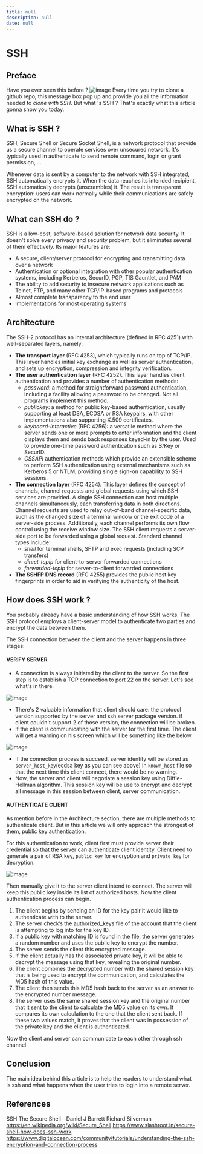 ```yaml
---
title: null
description: null
date: null
---
```


# SSH

## Preface

Have you ever seen this before ?
![image](https://user-images.githubusercontent.com/37581250/75219208-be8ccf00-57ce-11ea-9ff4-e5c96262c056.png)
Every time you try to clone a github repo, this message box pop up and provide you all the information needed to _clone with SSH_. But what 's SSH ? That's exactly what this article gonna show you today.

## What is SSH ?

SSH, Secure Shell or Secure Socket Shell, is a network protocol that provide us a secure channel to operate services over unsecured network. It's typically used in authenticate to send remote command, login or grant permission, ...

Whenever data is sent by a computer to the network with SSH integrated, SSH automatically encrypts it. When the data reaches its intended recipient, SSH automatically decrypts (unscrambles) it. The result is transparent encryption: users can work normally while their communications are safely encrypted on the network.

## What can SSH do ?

SSH is a low-cost, software-based solution for network data security. It doesn't solve every privacy and security problem, but it eliminates several of them effectively. Its major features are:

- A secure, client/server protocol for encrypting and transmitting data over a network
- Authentication or optional integration with other popular authentication systems, including Kerberos, SecurID, PGP, TIS Gauntlet, and PAM
- The ability to add security to insecure network applications such as Telnet, FTP, and many other TCP/IP-based programs and protocols
- Almost complete transparency to the end user
- Implementations for most operating systems

## Architecture

The SSH-2 protocol has an internal architecture (defined in RFC 4251) with well-separated layers, namely:

- **The transport layer** (RFC 4253), which typically runs on top of TCP/IP. This layer handles initial key exchange as well as server authentication, and sets up encryption, compression and integrity verification.
- **The user authentication layer** (RFC 4252). This layer handles client authentication and provides a number of authentication methods:
  - _password_: a method for straightforward password authentication, including a facility allowing a password to be changed. Not all programs implement this method.
  - _publickey_: a method for public key-based authentication, usually supporting at least DSA, ECDSA or RSA keypairs, with other implementations also supporting X.509 certificates.
  - _keyboard-interactive_ (RFC 4256): a versatile method where the server sends one or more prompts to enter information and the client displays them and sends back responses keyed-in by the user. Used to provide one-time password authentication such as S/Key or SecurID.
  - _GSSAPI_ authentication methods which provide an extensible scheme to perform SSH authentication using external mechanisms such as Kerberos 5 or NTLM, providing single sign-on capability to SSH sessions.
- **The connection layer** (RFC 4254). This layer defines the concept of channels, channel requests and global requests using which SSH services are provided. A single SSH connection can host multiple channels simultaneously, each transferring data in both directions. Channel requests are used to relay out-of-band channel-specific data, such as the changed size of a terminal window or the exit code of a server-side process. Additionally, each channel performs its own flow control using the receive window size. The SSH client requests a server-side port to be forwarded using a global request. Standard channel types include:
  - _shell_ for terminal shells, SFTP and exec requests (including SCP transfers)
  - _direct-tcpip_ for client-to-server forwarded connections
  - _forwarded-tcpip_ for server-to-client forwarded connections
- **The SSHFP DNS record** (RFC 4255) provides the public host key fingerprints in order to aid in verifying the authenticity of the host.

## How does SSH work ?

You probably already have a basic understanding of how SSH works. The SSH protocol employs a client-server model to authenticate two parties and encrypt the data between them.

The SSH connection between the client and the server happens in three stages:

#### VERIFY SERVER

- A connection is always initiated by the client to the server. So the first step is to establish a TCP connection to port 22 on the server. Let's see what's in there.

![image](https://user-images.githubusercontent.com/37581250/75262213-c4aa9c00-581e-11ea-8d44-1959b30dd185.png)

- There's 2 valuable information that client should care: the protocol version supported by the server and ssh server package version. if client couldn't support 2 of those version, the connection will be broken.
- If the client is communicating with the server for the first time. The client will get a warning on his screen which will be something like the below.

![image](https://user-images.githubusercontent.com/37581250/75264097-7945bd00-5821-11ea-82b4-9d28e615f5f8.png)

- If the connection process is succeed, server identity will be stored as `server_host_key`(ecdsa key as you can see above) in `known_host` file so that the next time this client connect, there would be no warning.
- Now, the server and client will negotiate a session key using Diffie-Hellman algorithm. This session key will be use to encrypt and decrypt all message in this session between client, server communication.

#### AUTHENTICATE CLIENT

As mention before in the Architecture section, there are multiple methods to authenticate client. But in this article we will only approach the strongest of them, public key authentication.

For this authentication to work, client first must provide server their credential so that the server can authenticate client identity. Client need to generate a pair of RSA key, `public key` for encryption and `private key` for decryption.

![image](https://user-images.githubusercontent.com/37581250/75266011-549f1480-5824-11ea-9e1a-c06a11c06635.png)

Then manually give it to the server client intend to connect. The server will keep this public key inside its list of authorized hosts. Now the client authentication process can begin.

1. The client begins by sending an ID for the key pair it would like to authenticate with to the server.
2. The server check’s the authorized_keys file of the account that the client is attempting to log into for the key ID.
3. If a public key with matching ID is found in the file, the server generates a random number and uses the public key to encrypt the number.
4. The server sends the client this encrypted message.
5. If the client actually has the associated private key, it will be able to decrypt the message using that key, revealing the original number.
6. The client combines the decrypted number with the shared session key that is being used to encrypt the communication, and calculates the MD5 hash of this value.
7. The client then sends this MD5 hash back to the server as an answer to the encrypted number message.
8. The server uses the same shared session key and the original number that it sent to the client to calculate the MD5 value on its own. It compares its own calculation to the one that the client sent back. If these two values match, it proves that the client was in possession of the private key and the client is authenticated.

Now the client and server can communicate to each other through ssh channel.

## Conclusion

The main idea behind this article is to help the readers to understand what is ssh and what happens when the user tries to login into a remote server.

## References

SSH The Secure Shell - Daniel J Barrett Richard Silverman
https://en.wikipedia.org/wiki/Secure_Shell
https://www.slashroot.in/secure-shell-how-does-ssh-work
https://www.digitalocean.com/community/tutorials/understanding-the-ssh-encryption-and-connection-process

